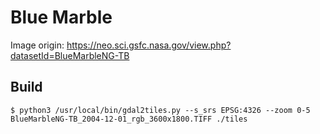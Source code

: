 # Blue Marble

Image origin: https://neo.sci.gsfc.nasa.gov/view.php?datasetId=BlueMarbleNG-TB

## Build

```shell
$ python3 /usr/local/bin/gdal2tiles.py --s_srs EPSG:4326 --zoom 0-5 BlueMarbleNG-TB_2004-12-01_rgb_3600x1800.TIFF ./tiles
```
